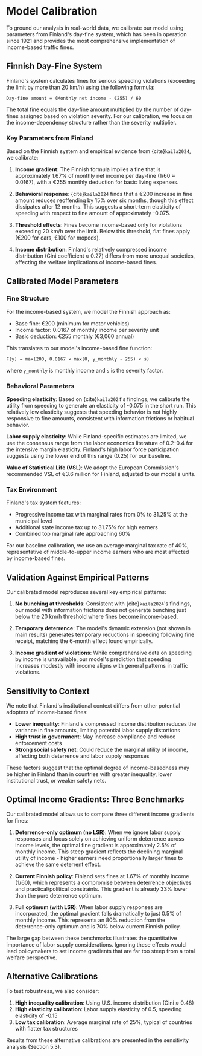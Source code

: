 # Model Calibration

To ground our analysis in real-world data, we calibrate our model using parameters from Finland's day-fine system, which has been in operation since 1921 and provides the most comprehensive implementation of income-based traffic fines.

## Finnish Day-Fine System

Finland's system calculates fines for serious speeding violations (exceeding the limit by more than 20 km/h) using the following formula:

```
Day-fine amount = (Monthly net income - €255) / 60
```

The total fine equals the day-fine amount multiplied by the number of day-fines assigned based on violation severity. For our calibration, we focus on the income-dependency structure rather than the severity multiplier.

### Key Parameters from Finland

Based on the Finnish system and empirical evidence from {cite}`kaila2024`, we calibrate:

1. **Income gradient**: The Finnish formula implies a fine that is approximately 1.67% of monthly net income per day-fine (1/60 ≈ 0.0167), with a €255 monthly deduction for basic living expenses.

2. **Behavioral response**: {cite}`kaila2024` finds that a €200 increase in fine amount reduces reoffending by 15% over six months, though this effect dissipates after 12 months. This suggests a short-term elasticity of speeding with respect to fine amount of approximately -0.075.

3. **Threshold effects**: Fines become income-based only for violations exceeding 20 km/h over the limit. Below this threshold, flat fines apply (€200 for cars, €100 for mopeds).

4. **Income distribution**: Finland's relatively compressed income distribution (Gini coefficient ≈ 0.27) differs from more unequal societies, affecting the welfare implications of income-based fines.

## Calibrated Model Parameters

### Fine Structure
For the income-based system, we model the Finnish approach as:
- Base fine: €200 (minimum for motor vehicles)
- Income factor: 0.0167 of monthly income per severity unit
- Basic deduction: €255 monthly (€3,060 annual)

This translates to our model's income-based fine function:

```
F(y) = max(200, 0.0167 × max(0, y_monthly - 255) × s)
```

where `y_monthly` is monthly income and `s` is the severity factor.

### Behavioral Parameters

**Speeding elasticity**: Based on {cite}`kaila2024`'s findings, we calibrate the utility from speeding to generate an elasticity of -0.075 in the short run. This relatively low elasticity suggests that speeding behavior is not highly responsive to fine amounts, consistent with information frictions or habitual behavior.

**Labor supply elasticity**: While Finland-specific estimates are limited, we use the consensus range from the labor economics literature of 0.2-0.4 for the intensive margin elasticity. Finland's high labor force participation suggests using the lower end of this range (0.25) for our baseline.

**Value of Statistical Life (VSL)**: We adopt the European Commission's recommended VSL of €3.6 million for Finland, adjusted to our model's units.

### Tax Environment

Finland's tax system features:
- Progressive income tax with marginal rates from 0% to 31.25% at the municipal level
- Additional state income tax up to 31.75% for high earners
- Combined top marginal rate approaching 60%

For our baseline calibration, we use an average marginal tax rate of 40%, representative of middle-to-upper income earners who are most affected by income-based fines.

## Validation Against Empirical Patterns

Our calibrated model reproduces several key empirical patterns:

1. **No bunching at thresholds**: Consistent with {cite}`kaila2024`'s findings, our model with information frictions does not generate bunching just below the 20 km/h threshold where fines become income-based.

2. **Temporary deterrence**: The model's dynamic extension (not shown in main results) generates temporary reductions in speeding following fine receipt, matching the 6-month effect found empirically.

3. **Income gradient of violations**: While comprehensive data on speeding by income is unavailable, our model's prediction that speeding increases modestly with income aligns with general patterns in traffic violations.

## Sensitivity to Context

We note that Finland's institutional context differs from other potential adopters of income-based fines:

- **Lower inequality**: Finland's compressed income distribution reduces the variance in fine amounts, limiting potential labor supply distortions
- **High trust in government**: May increase compliance and reduce enforcement costs
- **Strong social safety net**: Could reduce the marginal utility of income, affecting both deterrence and labor supply responses

These factors suggest that the optimal degree of income-basedness may be higher in Finland than in countries with greater inequality, lower institutional trust, or weaker safety nets.

## Optimal Income Gradients: Three Benchmarks

Our calibrated model allows us to compare three different income gradients for fines:

1. **Deterrence-only optimum (no LSR)**: When we ignore labor supply responses and focus solely on achieving uniform deterrence across income levels, the optimal fine gradient is approximately 2.5% of monthly income. This steep gradient reflects the declining marginal utility of income - higher earners need proportionally larger fines to achieve the same deterrent effect.

2. **Current Finnish policy**: Finland sets fines at 1.67% of monthly income (1/60), which represents a compromise between deterrence objectives and practical/political constraints. This gradient is already 33% lower than the pure deterrence optimum.

3. **Full optimum (with LSR)**: When labor supply responses are incorporated, the optimal gradient falls dramatically to just 0.5% of monthly income. This represents an 80% reduction from the deterrence-only optimum and is 70% below current Finnish policy.

The large gap between these benchmarks illustrates the quantitative importance of labor supply considerations. Ignoring these effects would lead policymakers to set income gradients that are far too steep from a total welfare perspective.

## Alternative Calibrations

To test robustness, we also consider:

1. **High inequality calibration**: Using U.S. income distribution (Gini ≈ 0.48)
2. **High elasticity calibration**: Labor supply elasticity of 0.5, speeding elasticity of -0.15
3. **Low tax calibration**: Average marginal rate of 25%, typical of countries with flatter tax structures

Results from these alternative calibrations are presented in the sensitivity analysis (Section 5.3).